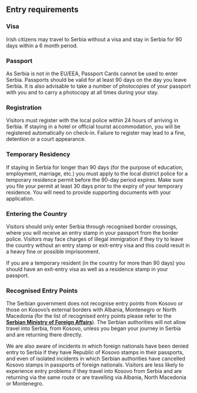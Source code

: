 ## Entry requirements

### **Visa**

Irish citizens may travel to Serbia without a visa and stay in Serbia for 90 days within a 6 month period.

### Passport

As Serbia is not in the EU/EEA, Passport Cards cannot be used to enter Serbia. Passports should be valid for at least 90 days on the day you leave Serbia. It is also advisable to take a number of photocopies of your passport with you and to carry a photocopy at all times during your stay.

### **Registration**

Visitors must register with the local police within 24 hours of arriving in Serbia. If staying in a hotel or official tourist accommodation, you will be registered automatically on check-in. Failure to register may lead to a fine, detention or a court appearance.

### **Temporary Residency**

If staying in Serbia for longer than 90 days (for the purpose of education, employment, marriage, etc.) you must apply to the local district police for a temporary residence permit before the 90-day period expires. Make sure you file your permit at least 30 days prior to the expiry of your temporary residence. You will need to provide supporting documents with your application.

### **Entering the Country**

Visitors should only enter Serbia through recognised border crossings, where you will receive an entry stamp in your passport from the border police. Visitors may face charges of illegal immigration if they try to leave the country without an entry stamp or exit-entry visa and this could result in a heavy fine or possible imprisonment.

If you are a temporary resident (in the country for more than 90 days) you should have an exit-entry visa as well as a residence stamp in your passport.

### **Recognised Entry Points**

The Serbian government does not recognise entry points from Kosovo or those on Kosovo’s external borders with Albania, Montenegro or North Macedonia (for the list of recognised entry points please refer to the [**Serbian Ministry of Foreign Affairs**](http://www.mfa.gov.rs/en/)). The Serbian authorities will not allow travel into Serbia, from Kosovo, unless you began your journey in Serbia and are returning there directly.

We are also aware of incidents in which foreign nationals have been denied entry to Serbia if they have Republic of Kosovo stamps in their passports, and even of isolated incidents in which Serbian authorities have cancelled Kosovo stamps in passports of foreign nationals. Visitors are less likely to experience entry problems if they travel into Kosovo from Serbia and are returning via the same route or are travelling via Albania, North Macedonia or Montenegro.